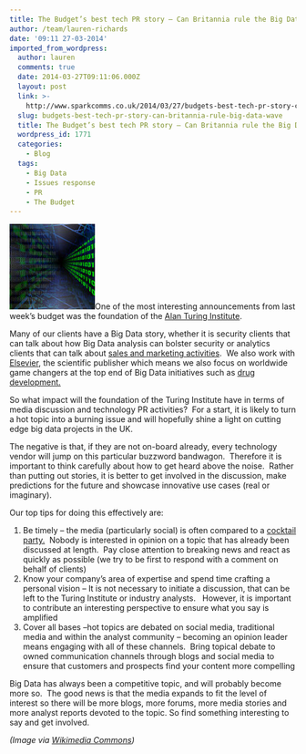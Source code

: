 ```yaml
---
title: The Budget’s best tech PR story – Can Britannia rule the Big Data wave?
author: /team/lauren-richards
date: '09:11 27-03-2014'
imported_from_wordpress:
  author: lauren
  comments: true
  date: 2014-03-27T09:11:06.000Z
  layout: post
  link: >-
    http://www.sparkcomms.co.uk/2014/03/27/budgets-best-tech-pr-story-can-britannia-rule-big-data-wave/
  slug: budgets-best-tech-pr-story-can-britannia-rule-big-data-wave
  title: The Budget’s best tech PR story – Can Britannia rule the Big Data wave?
  wordpress_id: 1771
  categories:
    - Blog
  tags:
    - Big Data
    - Issues response
    - PR
    - The Budget
---
```


![Big Data](256px-DARPA_Big_Data-150x150.jpg)One of the most interesting announcements from last week’s budget was the foundation of the [Alan Turing Institute](http://www.bbc.co.uk/news/technology-26651179).  

Many of our clients have a Big Data story, whether it is security clients that can talk about how Big Data analysis can bolster security or analytics clients that can talk about [sales and marketing activities](http://www.guavus.com/products/).  We also work with [Elsevier](http://www.elsevier.com/online-tools/corporate), the scientific publisher which means we also focus on worldwide game changers at the top end of Big Data initiatives such as [drug development.](http://www.ft.com/cms/s/2/6661db3e-5c6e-11e3-931e-00144feabdc0.html#axzz2wsxVwwNC)    

So what impact will the foundation of the Turing Institute have in terms of media discussion and technology PR activities?  For a start, it is likely to turn a hot topic into a burning issue and will hopefully shine a light on cutting edge big data projects in the UK.   

The negative is that, if they are not on-board already, every technology vendor will jump on this particular buzzword bandwagon.  Therefore it is important to think carefully about how to get heard above the noise.  Rather than putting out stories, it is better to get involved in the discussion, make predictions for the future and showcase innovative use cases (real or imaginary). 

Our top tips for doing this effectively are:

  1. Be timely – the media (particularly social) is often compared to a [cocktail party.](http://books.google.co.uk/books?id=ZV-GPw5BYq0C&pg=PA39&lpg=PA39&dq=social+media+cocktail+party+rule&source=bl&ots=xpTFvvbFkg&sig=Ib_KFvXkWeIYjhI8-5s7V5Jc_e4&hl=en&sa=X&ei=EDEwU-eXDcWqhAfz8oCYBA&ved=0CFwQ6AEwCjgK#v=onepage&q=social%20media%20cocktail%20party%20rule&f=false)  Nobody is interested in opinion on a topic that has already been discussed at length.  Pay close attention to breaking news and react as quickly as possible (we try to be first to respond with a comment on behalf of clients)
  2. Know your company’s area of expertise and spend time crafting a personal vision – It is not necessary to initiate a discussion, that can be left to the Turing Institute or industry analysts.   However, it is important  to contribute an interesting perspective to ensure what you say is amplified
  3. Cover all bases –hot topics are debated on social media, traditional media and within the analyst community – becoming an opinion leader means engaging with all of these channels.  Bring topical debate to owned communication channels through blogs and social media to ensure that customers and prospects find your content more compelling

Big Data has always been a competitive topic, and will probably become more so.  The good news is that the media expands to fit the level of interest so there will be more blogs, more forums, more media stories and more analyst reports devoted to the topic. So find something interesting to say and get involved.    

_(Image via [Wikimedia Commons](http://commons.wikimedia.org/wiki/File%3ADARPA_Big_Data.jpg))_
